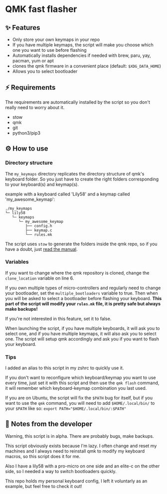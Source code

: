 # QMK fast flasher

## ✨ Features

- Only store your own keymaps in your repo
- If you have multiple keymaps, the script will make you choose which one you
want to use before flashing
- Automatically installs dependencies if needed with brew, paru, yay, pacman,
yum or apt
- clones the qmk firmware in a convenient place (default: `$XDG_DATA_HOME`)
- Allows you to select bootloader

## ⚡️ Requirements

The requirements are automatically installed by the script so you don't really
need to worry about it.

- stow
- qmk
- git
- python3/pip3

## ⚙️  How to use

### Directory structure

The `my_keymaps` directory replicates the directory structure of qmk's keyboard
folder. So you just have to create the right folders corresponding to your
keyboard(s) and keymap(s).

example with a keyboard called 'Lily58' and a keymap called
'my\_awesome\_keymap':
```
./my_keymaps
└─ lily58
   └─ keymaps
      └─ my_awesome_keymap
         ├── config.h
         ├── keymap.c
         └── rules.mk
```

The script uses `stow` to generate the folders inside the qmk repo, so if you
have a doubt, just
[read the manual](https://www.gnu.org/s/stow/manual/stow.html).

### Variables

If you want to change where the qmk repository is cloned, change the
`clone_location` variable on line 6.

If you own multiple types of micro-controllers and regularly need to change your
bootloader, set the `multiple_bootloaders` variable to true. Then when you will
be asked to select a bootloader before flashing your keyboard.
**This part of the script will modify your `rules.mk` file, it is pretty safe
but always make backups!**

If you're not interested in this feature, set it to false.

When launching the script, if you have multiple keyboards, it will ask you to
select one, and if you have multiple keymaps, it will also ask you to select
one. The script will setup qmk accordingly and ask you if you want to flash your
keyboard.

### Tips

I added an alias to this script in my zshrc to quickly use it.

If you don't want to reconfigure which keyboard/keymap you want to use every
time, just set it with this script and then use the `qmk flash` command, it will
remember which keyboard-keymap combination you last used.

If you are on Ubuntu, the script will fix the `$PATH` bug for itself, but if you
want to use the `qmk` command, you will need to add `$HOME/.local/bin/` to your
`$PATH` like so: `export PATH="$HOME/.local/bin/:$PATH"`

## 🤨 Notes from the developer

Warning, this script is in alpha. There are probably bugs, make backups.

This script obviously exists because I'm lazy.
I often change and reset my machines and I always need to reinstall qmk to
modify my keyboard macros, so this script does it for me.

Also I have a lily58 with a pro-micro on one side and an elite-c on the other
side, so I needed a way to switch bootloaders quickly.

This repo holds my personal keyboard config, I left it voluntarly as an example,
but feel free to check it out!
